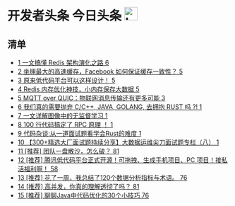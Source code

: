 # 开发者头条 今日头条 <img src="https://file.ipadown.com/tophub/assets/images/media/toutiao.io.png_50x50.png" width="30" alt="Logo"></img>

## 清单

* [1 一文搞懂 Redis 架构演化之路 6](https://toutiao.io/posts/cwwpjem)
* [2 坐拥最大的高速缓存，Facebook 如何保证缓存一致性？ 5](https://toutiao.io/posts/93fubbq)
* [3 原来低代码平台可以这样设计！ 5](https://toutiao.io/posts/d4dofn0)
* [4 Redis 内存优化神技，小内存保存大数据 5](https://toutiao.io/posts/u7j6uun)
* [5 MQTT over QUIC：物联网消息传输还有更多可能 3](https://toutiao.io/posts/9tw1pqf)
* [6 我们真的需要抛弃 C/C++, JAVA, GOLANG, 去拥抱 RUST 吗 ?! 1](https://toutiao.io/posts/vv1qk1a)
* [7 一文详解图像中的无监督学习 1](https://toutiao.io/posts/2arzcsm)
* [8 100 行代码搞定了 RPC 原理 ！ 1](https://toutiao.io/posts/c7jmqc1)
* [9 代码杂谈:从一道面试题看学会Rust的难度 1](https://toutiao.io/posts/xhuqr2c)
* [10 【300+精选大厂面试题持续分享】大数据运维尖刀面试题专栏（八） 1](https://toutiao.io/posts/2g8u2fa)
* [11 [推荐] 团队一盘散沙，怎么破？ 81](https://toutiao.io/posts/kdzpdh5)
* [12 [推荐] 腾讯低代码平台正式开源！可拖拽、生成手机项目、PC 项目！接私活福利啊！ 58](https://toutiao.io/posts/8oqx21m)
* [13 [推荐] 花了一周，我总结了120个数据分析指标与术语。 76](https://toutiao.io/posts/9pzybmk)
* [14 [推荐] 高并发，你真的理解透彻了吗？ 81](https://toutiao.io/posts/93k2zfb)
* [15 [推荐] 聊聊Java中代码优化的30个小技巧 76](https://toutiao.io/posts/jv8g1r6)
